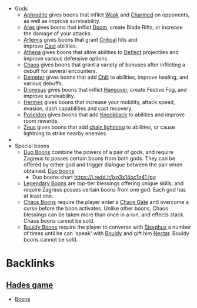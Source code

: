 - Gods
    - [Aphrodite](https://hades.gamepedia.com/Aphrodite) gives boons that inflict [Weak](https://hades.gamepedia.com/Status_Curse) and [Charmed](https://hades.gamepedia.com/Status_Curse) on opponents, as well as improve survivability.
    - [Ares](https://hades.gamepedia.com/Ares) gives boons that inflict [Doom](https://hades.gamepedia.com/Status_Curse), create Blade Rifts, or increase the damage of your attacks.
    - [Artemis](https://hades.gamepedia.com/Artemis) gives boons that grant [Critical](https://hades.gamepedia.com/Gameplay_Mechanics[Critical_Hits](<Critical_Hits.md>)) hits and improve [Cast](https://hades.gamepedia.com/Gameplay_Mechanics[Cast](<Cast.md>)) abilities.
    - [Athena](https://hades.gamepedia.com/Athena) gives boons that allow abilities to [Deflect](https://hades.gamepedia.com/Gameplay_Mechanics[Deflect](<Deflect.md>)) projectiles and improve various defensive options.
    - [Chaos](https://hades.gamepedia.com/Chaos) gives boons that grant a variety of bonuses after inflicting a debuff for several encounters.
    - [Demeter](https://hades.gamepedia.com/Demeter) gives boons that add [Chill](https://hades.gamepedia.com/Status_effects) to abilities, improve healing, and various debuffs.
    - [Dionysus](https://hades.gamepedia.com/Dionysus) gives boons that inflict [Hangover](https://hades.gamepedia.com/Status_Curse), create Festive Fog, and improve survivability.
    - [Hermes](https://hades.gamepedia.com/Hermes) gives boons that increase your mobility, attack speed, evasion, dash capabilities and cast recovery.
    - [Poseidon](https://hades.gamepedia.com/Poseidon) gives boons that add [Knockback](https://hades.gamepedia.com/Gameplay_Mechanics[Knockback](<Knockback.md>)) to abilities and improve room rewards.
    - [Zeus](https://hades.gamepedia.com/Zeus) gives boons that add [chain lightning](https://hades.gamepedia.com/Gameplay_Mechanics[Chain](<Chain.md>)) to abilities, or cause lightning to strike nearby enemies.
- 
- Special boons
    - [Duo Boons](https://hades.gamepedia.com/Duo_Boons) combine the powers of a pair of gods, and require Zagreus to posses certain boons from both gods. They can be offered by either god and trigger dialogue between the pair when obtained. [Duo boons](<Duo boons.md>)
        - Duo boons chart https://i.redd.it/lxg3x14oc1q41.jpg
    - [Legendary Boons](https://hades.gamepedia.com/Legendary_Boons) are top-tier blessings offering unique skills, and require Zagreus posses certain boons from one god. Each god has at least one.
    - [Chaos Boons](https://hades.gamepedia.com/Chaos[Boons](<Boons.md>)) require the player enter a [Chaos Gate](https://hades.gamepedia.com/Chaos_Gate) and overcome a curse before the boon activates. Unlike other boons, Chaos blessings can be taken more than once in a run, and effects stack. Chaos boons cannot be sold.
    - [Bouldy Boons](https://hades.gamepedia.com/Bouldy[Boons](<Boons.md>)) require the player to converse with [Sisyphus](https://hades.gamepedia.com/Sisyphus) a number of times until he can 'speak' with [Bouldy](https://hades.gamepedia.com/Bouldy) and gift him [Nectar](https://hades.gamepedia.com/Nectar). Bouldy boons cannot be sold.

# Backlinks
## [Hades game](<Hades game.md>)
- [Boons](<Boons.md>)

